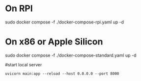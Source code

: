 # On RPI
sudo docker compose -f ./docker-compose-rpi.yaml up -d

# On x86 or Apple Silicon
sudo docker compose -f ./docker-compose-standard.yaml up -d


#start local server
```
uvicorn main:app --reload --host 0.0.0.0 --port 8000
```